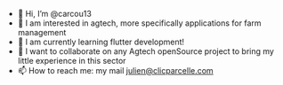 - 👋 Hi, I’m @carcou13
- 👀 I am interested in agtech, more specifically applications for farm management
- 🌱 I am currently learning flutter development!
- 💞️ I want to collaborate on any Agtech openSource project to bring my little experience in this sector
- 📫 How to reach me: my mail julien@clicparcelle.com

<!---
carcou13/carcou13 is a ✨ special ✨ repository because its `README.md` (this file) appears on your GitHub profile.
You can click the Preview link to take a look at your changes.
--->
